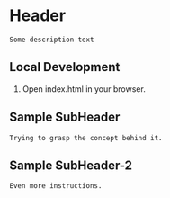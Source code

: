 # Header

    Some description text

## Local Development

1. Open index.html in your browser.

## Sample SubHeader

    Trying to grasp the concept behind it.

## Sample SubHeader-2 

    Even more instructions.